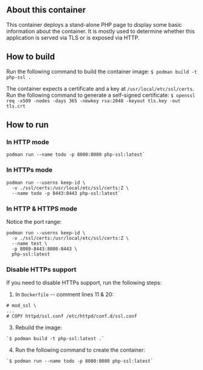 ## About this container
This container deploys a stand-alone PHP page to display some basic information about
the container. It is mostly used to determine whether this application is served via
TLS or is exposed via HTTP.

## How to build
Run the following command to build the container image:
`$ podman build -t php-ssl .`

The container expects a certificate and a key at `/usr/local/etc/ssl/certs`.
Run the following command to generate a self-signed certificate:
`$ openssl req -x509 -nodes -days 365 -newkey rsa:2048 -keyout tls.key -out tls.crt`

## How to run

### In HTTP mode
```
podman run --name todo -p 8080:8080 php-ssl:latest`
```

### In HTTPs mode
```
podman run --userns keep-id \
  -v ./ssl/certs:/usr/local/etc/ssl/certs:Z \
  --name todo -p 8443:8443 php-ssl:latest`
```

### In HTTP & HTTPS mode
Notice the port range:

```
podman run --userns keep-id \
  -v ./ssl/certs:/usr/local/etc/ssl/certs:Z \
  --name test \
  -p 8080-8443:8080-8443 \
  php-ssl:latest
```

### Disable HTTPs support
If you need to disable HTTPs support, run the following steps:

  1. In `Dockerfile` -- comment lines 11 & 20:
  ```
  # mod_ssl \
  ...
  # COPY httpd/ssl.conf /etc/httpd/conf.d/ssl.conf
  ```
  3. Rebuild the image:
  ```
  `$ podman build -t php-ssl:latest .`
  ```
  4. Run the following command to create the container:
  ```
  `$ podman run --name todo -p 8080:8080 php-ssl:latest`
  ```
